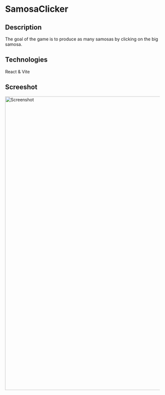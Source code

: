 # SamosaClicker

## Description ## 
The goal of the game is to produce as many samosas by clicking on the big samosa. 

## Technologies ##
React & Vite

## Screeshot ##
<img width="954" alt="Screenshot" src="/">
